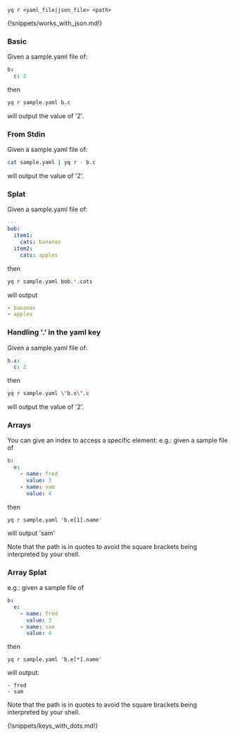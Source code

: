 ```
yq r <yaml_file|json_file> <path>
```

{!snippets/works_with_json.md!}

### Basic
Given a sample.yaml file of:
```yaml
b:
  c: 2
```
then
```bash
yq r sample.yaml b.c
```
will output the value of '2'.

### From Stdin
Given a sample.yaml file of:
```bash
cat sample.yaml | yq r - b.c
```
will output the value of '2'.

### Splat
Given a sample.yaml file of:
```yaml
---
bob:
  item1:
    cats: bananas
  item2:
    cats: apples
```
then
```bash
yq r sample.yaml bob.*.cats
```
will output
```yaml
- bananas
- apples
```

### Handling '.' in the yaml key
Given a sample.yaml file of:
```yaml
b.x:
  c: 2
```
then
```bash
yq r sample.yaml \"b.x\".c
```
will output the value of '2'.

### Arrays
You can give an index to access a specific element:
e.g.: given a sample file of
```yaml
b:
  e:
    - name: fred
      value: 3
    - name: sam
      value: 4
```
then
```
yq r sample.yaml 'b.e[1].name'
```
will output 'sam'

Note that the path is in quotes to avoid the square brackets being interpreted by your shell.

### Array Splat
e.g.: given a sample file of
```yaml
b:
  e:
    - name: fred
      value: 3
    - name: sam
      value: 4
```
then
```
yq r sample.yaml 'b.e[*].name'
```
will output:
```
- fred
- sam
```
Note that the path is in quotes to avoid the square brackets being interpreted by your shell.

{!snippets/keys_with_dots.md!}
